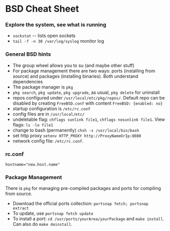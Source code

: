# BSD Cheat Sheet

### Explore the system, see what is running

* `sockstat` -- lists open sockets
* `tail -f -n 30 /var/log/syslog` monitor log

### General BSD hints
* The group wheel allows you to su (and maybe other stuff)
* For package management there are two ways: ports (installing from source) and
  packages (installing binaries). Both understand dependencies
* The package manager is `pkg`
* `pkg search`, `pkg update`, `pkg upgrade`, as usual, `pkg delete` for
  uninstall  
* repos configured under `/usr/local/etc/pkg/repos/`. Default repo can be
  disabled by creating `FreeBSD.conf` with content `FreeBSD: {enabled: no}`
* startup configuration is `/etc/rc.conf`
* config files are in `/usr/local/etc/`
* undeletable flag: `chflags sunlink file1`, `chflags nosunlink file1`. View
  flags: `ls -lo file1`
* change to bash (permanently) `chsh -s /usr/local/bin/bash`
* set http proxy `setenv HTTP_PROXY http://ProxyNameOrIp:8080`
* network config file: `/etc/rc.conf`.

### rc.conf

```
hostname="new.host.name"
```

### Package Management
There is `pkg` for managing pre-compiled packages and ports for compiling from
source.
* Download the official ports collection: `portsnap fetch; portsnap extract`
* To update, use `portsnap fetch update`
* To install a port: `cd /usr/ports/yourArea/yourPackage` and `make install`.
  Can also do `make deinstall`.
